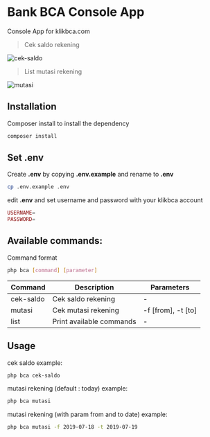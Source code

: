 # Bank BCA Console App
Console App for klikbca.com

> Cek saldo rekening

![cek-saldo](https://user-images.githubusercontent.com/5858756/47617911-468d9680-daff-11e8-8420-6407f7cec682.gif)

> List mutasi rekening

![mutasi](https://user-images.githubusercontent.com/5858756/47617918-5b6a2a00-daff-11e8-968b-3b210222e259.gif)

## Installation
Composer install to install the dependency
```bash
composer install
```
## Set .env
Create **.env** by copying **.env.example** and rename to **.env**
```bash
cp .env.example .env
```

 edit **.env** and set username and password with your klikbca account
```php
USERNAME=
PASSWORD=
```

## Available commands:

Command format
```bash
php bca [command] [parameter]
```

Command | Description | Parameters
--------- | ---------- | ------- 
cek-saldo | Cek saldo rekening | -
mutasi | Cek mutasi rekening | -f [from], -t [to]
list | Print available commands | -

## Usage  
cek saldo example:
```bash
php bca cek-saldo
```
mutasi rekening (default : today) example:
```bash
php bca mutasi
```

mutasi rekening (with param from and to date) example:
```bash
php bca mutasi -f 2019-07-18 -t 2019-07-19
```
